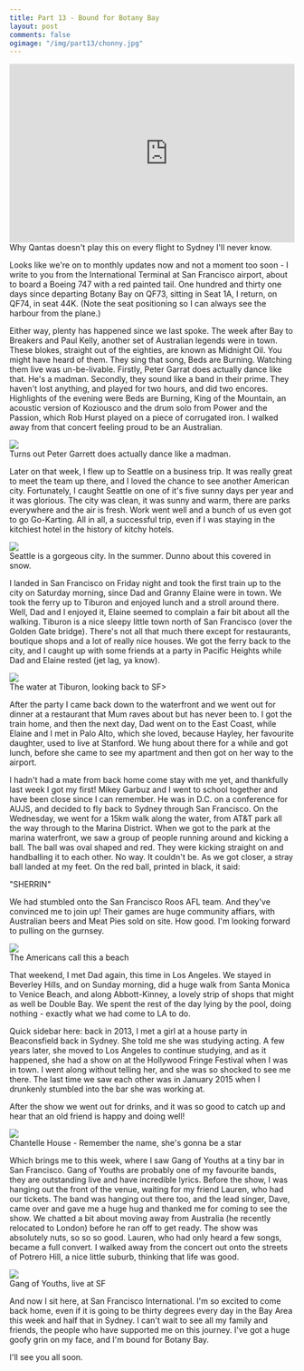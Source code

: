 ```yaml
---
title: Part 13 - Bound for Botany Bay
layout: post
comments: false
ogimage: "/img/part13/chonny.jpg"
---
```


<div class="ui one column stackable center aligned grid">
    <div class="row">
        <div class="column">
            <div class="video-container"><iframe width="560" height="315" src="https://www.youtube.com/embed/eFOFNcDfmx4" frameborder="0" allowfullscreen></iframe></div>
        </div>
    </div>
    <div class="caption">
        <div class="column">
	    Why Qantas doesn't play this on every flight to Sydney I'll never know.
        </div>
    </div>
</div>

Looks like we're on to monthly updates now and not a moment too soon - I write to you from the International Terminal at San Francisco airport, about to board a Boeing 747 with a red painted tail. One hundred and thirty one days since departing Botany Bay on QF73, sitting in Seat 1A, I return, on QF74, in seat 44K. (Note the seat positioning so I can always see the harbour from the plane.)

<!-- break -->

Either way, plenty has happened since we last spoke. The week after Bay to Breakers and Paul Kelly, another set of Australian legends were in town. These blokes, straight out of the eighties, are known as Midnight Oil. You might have heard of them. They sing that song, Beds are Burning. Watching them live was un-be-livable. Firstly, Peter Garrat does actually dance like that. He's a madman. Secondly, they sound like a band in their prime. They haven't lost anything, and played for two hours, and did two encores. Highlights of the evening were Beds are Burning, King of the Mountain, an acoustic version of Koziousco and the drum solo from Power and the Passion, which Rob Hurst played on a piece of corrugated iron. I walked away from that concert feeling proud to be an Australian.

<img src="/img/part13/oil.jpg" class="ui centered large image" />
<div class="caption">
    Turns out Peter Garrett does actually dance like a madman.
</div>

Later on that week, I flew up to Seattle on a business trip. It was really great to meet the team up there, and I loved the chance to see another American city. Fortunately, I caught Seattle on one of it's five sunny days per year and it was glorious. The city was clean, it was sunny and warm, there are parks everywhere and the air is fresh. Work went well and a bunch of us even got to go Go-Karting. All in all, a successful trip, even if I was staying in the kitchiest hotel in the history of kitchy hotels.

<img src="/img/part13/sea.jpg" class="ui centered large image" />
<div class="caption">
    Seattle is a gorgeous city. In the summer. Dunno about this covered in snow.
</div>

I landed in San Francisco on Friday night and took the first train up to the city on Saturday morning, since Dad and Granny Elaine were in town. We took the ferry up to Tiburon and enjoyed lunch and a stroll around there. Well, Dad and I enjoyed it, Elaine seemed to complain a fair bit about all the walking. Tiburon is a nice sleepy little town north of San Francisco (over the Golden Gate bridge). There's not all that much there except for restaurants, boutique shops and a lot of really nice houses. We got the ferry back to the city, and I caught up with some friends at a party in Pacific Heights while Dad and Elaine rested (jet lag, ya know).

<img src="/img/part13/tiburon.jpg" class="ui centered large image" />
<div class="caption">
    The water at Tiburon, looking back to SF>
</div>

After the party I came back down to the waterfront and we went out for dinner at a restaurant that Mum raves about but has never been to. I got the train home, and then the next day, Dad went on to the East Coast, while Elaine and I met in Palo Alto, which she loved, because Hayley, her favourite daughter, used to live at Stanford. We hung about there for a while and got lunch, before she came to see my apartment and then got on her way to the airport.

I hadn't had a mate from back home come stay with me yet, and thankfully last week I got my first! Mikey Garbuz and I went to school together and have been close since I can remember. He was in D.C. on a conference for AUJS, and decided to fly back to Sydney through San Francisco. On the Wednesday, we went for a 15km walk along the water, from AT&T park all the way through to the Marina District. When we got to the park at the marina waterfront, we saw a group of people running around and kicking a ball. The ball was oval shaped and red. They were kicking straight on and handballing it to each other. No way. It couldn't be. As we got closer, a stray ball landed at my feet. On the red ball, printed in black, it said:

"SHERRIN"

We had stumbled onto the San Francisco Roos AFL team. And they've convinced me to join up! Their games are huge community affiars, with Australian beers and Meat Pies sold on site. How good. I'm looking forward to pulling on the gurnsey.

<img src="/img/part13/sf.jpg" class="ui centered large image" />
<div class="caption">
    The Americans call this a beach
</div>

That weekend, I met Dad again, this time in Los Angeles. We stayed in Beverley Hills, and on Sunday morning, did a huge walk from Santa Monica to Venice Beach, and along Abbott-Kinney, a lovely strip of shops that might as well be Double Bay. We spent the rest of the day lying by the pool, doing nothing - exactly what we had come to LA to do.

Quick sidebar here: back in 2013, I met a girl at a house party in Beaconsfield back in Sydney. She told me she was studying acting. A few years later, she moved to Los Angeles to continue studying, and as it happened, she had a show on at the Hollywood Fringe Festival when I was in town. I went along without telling her, and she was so shocked to see me there. The last time we saw each other was in January 2015 when I drunkenly stumbled into the bar she was working at.

After the show we went out for drinks, and it was so good to catch up and hear that an old friend is happy and doing well!

<img src="/img/part13/chonny.jpg" class="ui centered large image" />
<div class="caption">
    Chantelle House - Remember the name, she's gonna be a star
</div>

Which brings me to this week, where I saw Gang of Youths at a tiny bar in San Francisco. Gang of Youths are probably one of my favourite bands, they are outstanding live and have incredible lyrics. Before the show, I was hanging out the front of the venue, waiting for my friend Lauren, who had our tickets. The band was hanging out there too, and the lead singer, Dave, came over and gave me a huge hug and thanked me for coming to see the show. We chatted a bit about moving away from Australia (he recently relocated to London) before he ran off to get ready. The show was absolutely nuts, so so so good. Lauren, who had only heard a few songs, became a full convert. I walked away from the concert out onto the streets of Potrero Hill, a nice little suburb, thinking that life was good.

<img src="/img/part13/goy.jpg" class="ui centered large image" />
<div class="caption">
    Gang of Youths, live at SF
</div>

And now I sit here, at San Francisco International. I'm so excited to come back home, even if it is going to be thirty degrees every day in the Bay Area this week and half that in Sydney. I can't wait to see all my family and friends, the people who have supported me on this journey. I've got a huge goofy grin on my face, and I'm bound for Botany Bay.

I'll see you all soon.
